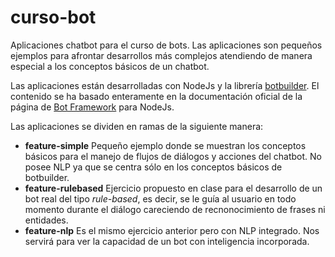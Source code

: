 # curso-bot
Aplicaciones chatbot para el curso de bots. Las aplicaciones son pequeños ejemplos para afrontar desarrollos más complejos atendiendo de manera especial a los conceptos básicos de un chatbot.

Las aplicaciones están desarrolladas con NodeJs y la librería [botbuilder](https://www.npmjs.com/package/botbuilder). El contenido se ha basado enteramente en la documentación oficial de la página de [Bot Framework](https://docs.microsoft.com/en-us/bot-framework/nodejs/bot-builder-nodejs-quickstart) para NodeJs.

Las aplicaciones se dividen en ramas de la siguiente manera:

- **feature-simple** Pequeño ejemplo donde se muestran los conceptos básicos para el manejo de flujos de diálogos y acciones del chatbot. No posee NLP ya que se centra sólo en los conceptos básicos de botbuilder.
- **feature-rulebased** Ejercicio propuesto en clase para el desarrollo de un bot real del tipo *rule-based*, es decir, se le guía al usuario en todo momento durante el diálogo careciendo de recnonocimiento de frases ni entidades.
- **feature-nlp** Es el mismo ejercicio anterior pero con NLP integrado. Nos servirá para ver la capacidad de un bot con inteligencia incorporada.
